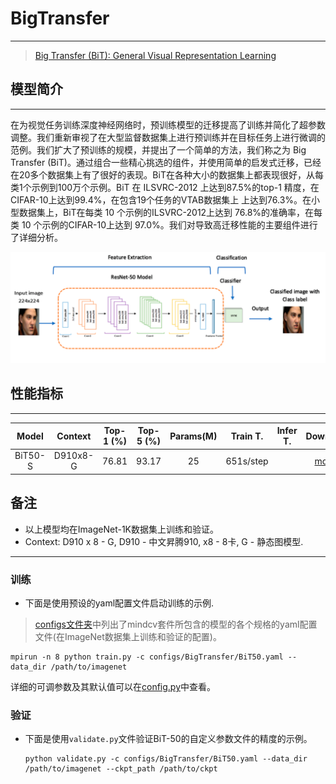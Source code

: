 # BigTransfer

***
> [Big Transfer (BiT): General Visual Representation Learning](https://arxiv.org/abs/1912.11370)

## 模型简介

***
在为视觉任务训练深度神经网络时，预训练模型的迁移提高了训练并简化了超参数调整。我们重新审视了在大型监督数据集上进行预训练并在目标任务上进行微调的范例。我们扩大了预训练的规模，并提出了一个简单的方法，我们称之为 Big Transfer (BiT)。通过组合一些精心挑选的组件，并使用简单的启发式迁移，已经在20多个数据集上有了很好的表现。BiT在各种大小的数据集上都表现很好，从每类1个示例到100万个示例。BiT 在 ILSVRC-2012 上达到87.5%的top-1 精度，在CIFAR-10上达到99.4%，在包含19个任务的VTAB数据集上
上达到76.3%。在小型数据集上，BiT在每类 10 个示例的ILSVRC-2012上达到 76.8%的准确率，在每类 10 个示例的CIFAR-10上达到 97.0%。我们对导致高迁移性能的主要组件进行了详细分析。

![BiT](./BiT.png)

## 性能指标

***

|    Model     | Context  | Top-1 (%) | Top-5 (%) | Params(M) |  Train T.  |  Infer T.   |                           Download                           |                            Config                            |                             Log                              |
| :----------: | :------: | :-------: | :-------: | :-------: | :--------: | :---------: | :----------------------------------------------------------: | :----------------------------------------------------------: | :----------------------------------------------------------: |
|    BiT50-S   | D910x8-G |   76.81   |   93.17   |    25     | 651s/step  |             | [model](https://download.mindspore.cn/toolkits/mindcv/bit/BiTresnet50.ckpt) | [cfg](https://github.com/mindspore-lab/mindcv/blob/main/configs/BigTransfer/BiT50.yaml) | [log](https://github.com/mindspore-lab/mindcv/tree/main/configs/BigTransfer) |

## 备注

- 以上模型均在ImageNet-1K数据集上训练和验证。
- Context: D910 x 8 - G, D910 - 中文昇腾910, x8 - 8卡, G - 静态图模型.

***

### 训练

- 下面是使用预设的yaml配置文件启动训练的示例.

> [configs文件夹](../../configs)中列出了mindcv套件所包含的模型的各个规格的yaml配置文件(在ImageNet数据集上训练和验证的配置)。

  ```shell
mpirun -n 8 python train.py -c configs/BigTransfer/BiT50.yaml --data_dir /path/to/imagenet
  ```

详细的可调参数及其默认值可以在[config.py](../../config.py)中查看。

### 验证

- 下面是使用`validate.py`文件验证BiT-50的自定义参数文件的精度的示例。

  ```shell
  python validate.py -c configs/BigTransfer/BiT50.yaml --data_dir /path/to/imagenet --ckpt_path /path/to/ckpt
  ```
